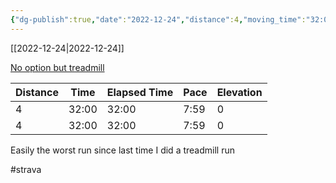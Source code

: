 ```yaml
---
{"dg-publish":true,"date":"2022-12-24","distance":4,"moving_time":"32:00","elapsed_time":"32:00","pace":"7:59","total_elevation_gain":0,"url":"https://www.strava.com/activities/8288038638","permalink":"/01-personal/strava/2022-12-24-no-option-but-treadmill/","dgPassFrontmatter":true}
---
```



[[2022-12-24\|2022-12-24]]

[No option but treadmill](https://www.strava.com/activities/8288038638)

| Distance | Time  | Elapsed Time | Pace | Elevation |
| -------- | ----- | ------------ | ---- | --------- |
| 4        | 32:00 | 32:00        | 7:59 | 0         |
| 4        | 32:00 | 32:00        | 7:59 | 0         |


Easily the worst run since last time I did a treadmill run

#strava
